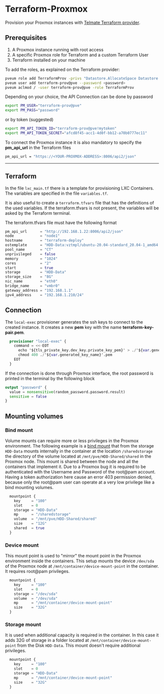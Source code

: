 # Terraform-Proxmox

Provision your Proxmox instances with [Telmate Terraform provider](https://registry.terraform.io/providers/Telmate/proxmox/latest/docs).

## Prerequisites
1) A Proxmox instance running with root access
2) A specific Proxmox role for Terraform and a custom Terraform User
3) Terraform installed on your machine

To add the roles, as explained on the Terraform provider:
```bash
pveum role add TerraformProv -privs "Datastore.AllocateSpace Datastore.Audit Pool.Allocate Sys.Audit Sys.Console Sys.Modify VM.Allocate VM.Audit VM.Clone VM.Config.CDROM VM.Config.Cloudinit VM.Config.CPU VM.Config.Disk VM.Config.HWType VM.Config.Memory VM.Config.Network VM.Config.Options VM.Migrate VM.Monitor VM.PowerMgmt"
pveum user add terraform-prov@pve --password <password>
pveum aclmod / -user terraform-prov@pve -role TerraformProv
```
Depending on your choice, the API Connection can be done by password
```bash
export PM_USER="terraform-prov@pve"
export PM_PASS="password"
```
or by token (suggested)
```bash
export PM_API_TOKEN_ID="terraform-prov@pve!mytoken"
export PM_API_TOKEN_SECRET="afcd8f45-acc1-4d0f-bb12-a70b0777ec11"
```
To connect the Proxmox instance it is also mandatory to specify the **pm_api_url** in the Terraform files

```bash
pm_api_url = "https://<YOUR-PROXMOX-ADDRESS>:8006/api2/json"
```

---
## Terraform

In the file `lxc_main.tf` there is a template for provisioning LXC Containers. 
The variables are specified in the file `variables.tf`.

It is also useful to create a `terraform.tfvars` file that has the definitions of the used variables. If the terraform.tfvars is not present, the variables will be asked by the Terraform terminal.


The terraform.tfvars file must have the following format

```terraform
pm_api_url      = "http://192.168.1.22:8006/api2/json"
node            = "node1"
hostname        = "terraform-deploy"
ostemplate      = "HDD-Data:vztmpl/ubuntu-20.04-standard_20.04-1_amd64.tar.gz"
pool_name       = "CT"
unprivileged    = false
memory          = "1024"
cores           = "2"
start           = true
storage         = "HDD-Data"
storage_size    = "8G"
nic_name        = "eth0"
bridge_name     = "vmbr0"
gateway_address = "192.168.1.1"
ipv4_address    = "192.168.1.210/24"
```

## Connection
The `local-exec` provisioner generates the ssh keys to connect to the created instance. It creates a new **pem** key with the name **terraform-key-pair.pem**.
```terraform
  provisioner "local-exec" {
    command = <<-EOT
      echo '${tls_private_key.dev_key.private_key_pem}' > ./'${var.generated_key_name}'.pem
      chmod 400 ./'${var.generated_key_name}'.pem
    EOT
  }
```
If the connection is done through Proxmox interface, the root password is printed in the terminal by the following block
```terraform
output "password" {
  value = nonsensitive(random_password.password.result)
  sensitive = false
}
```

## Mounting volumes

### Bind mount
Volume mounts can require more or less privileges in the Proxmox environment. The following example is a [bind mount](https://unix.stackexchange.com/questions/198590/what-is-a-bind-mount) that from the storage `HDD-Data` mounts internally in the container at the location `/sharedstorage` the directory of the volume located at `/mnt/pve/HDD-Shared/shared` in the Proxmox node. This mount is shared between the node and all the containers that implement it.
Due to a Proxmox bug it is required to be authenticated with the Username and Password of the root@pam account. Having a token authorization here cause an error 403 permission denied, because only the root@pam user can operate at a very low privilege like a bind mounting volumes.
```terraform
  mountpoint {
    key     = "100"
    slot    = 0
    storage = "HDD-Data"
    mp      = "/sharedstorage"
    volume  = "/mnt/pve/HDD-Shared/shared"
    size    = "12G"
    shared  = true
  }
```

### Device mount
This mount point is used to "mirror" the mount point in the Proxmox environment inside the containers. This setup mounts the device `/dev/sda` of the Proxmox node at `/mnt/container/device-mount-point` in the container. It requires root@pam privileges.
```terraform
  mountpoint {
    key     = "100"
    slot    = 0
    storage = "/dev/sda"
    volume  = "/dev/sda"
    mp      = "/mnt/container/device-mount-point"
    size    = "32G"
  }
```

### Storage mount
It is used when additional capacity is required in the container. In this case it adds 32G of storage in a folder located at `/mnt/container/device-mount-point` from the Disk `HDD-Data`. This mount doesn't require additional privileges.
```terraform
  mountpoint {
    key     = "100"
    slot    = 0
    storage = "HDD-Data"
    mp      = "/mnt/container/device-mount-point"
    size    = "32G"
  }
```
